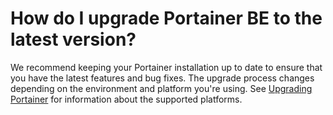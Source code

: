 # How do I upgrade Portainer BE to the latest version?

We recommend keeping your Portainer installation up to date to ensure that you have the latest features and bug fixes. The upgrade process changes depending on the environment and platform you're using. See [Upgrading Portainer](../../start/upgrade/) for information about the supported platforms.
